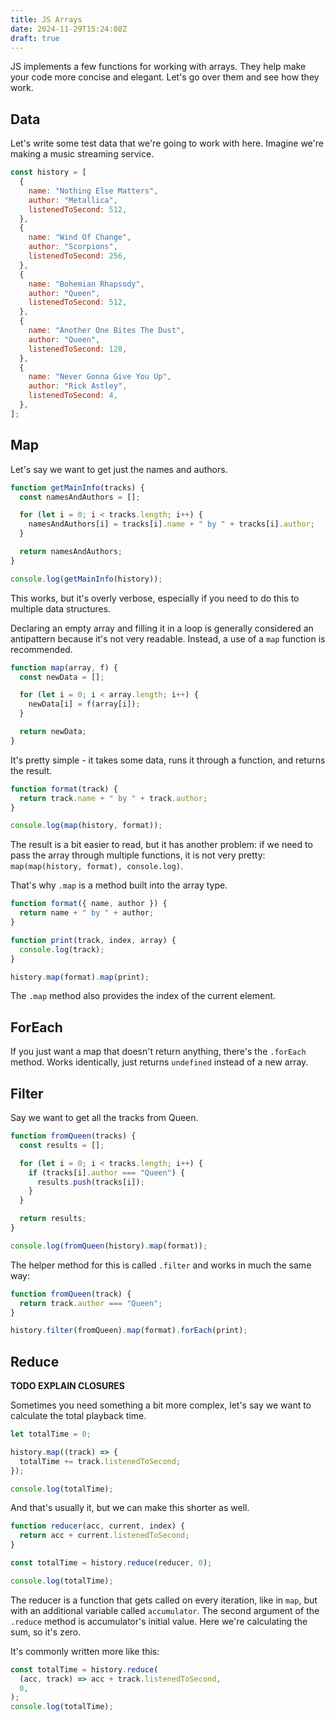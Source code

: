 ```yaml
---
title: JS Arrays
date: 2024-11-29T15:24:08Z
draft: true
---
```


JS implements a few functions for working with arrays. They help make your code more concise and elegant.
Let's go over them and see how they work.

## Data

Let's write some test data that we're going to work with here. Imagine we're making a music streaming service.

```js
const history = [
  {
    name: "Nothing Else Matters",
    author: "Metallica",
    listenedToSecond: 512,
  },
  {
    name: "Wind Of Change",
    author: "Scorpions",
    listenedToSecond: 256,
  },
  {
    name: "Bohemian Rhapsody",
    author: "Queen",
    listenedToSecond: 512,
  },
  {
    name: "Another One Bites The Dust",
    author: "Queen",
    listenedToSecond: 128,
  },
  {
    name: "Never Gonna Give You Up",
    author: "Rick Astley",
    listenedToSecond: 4,
  },
];
```

## Map

Let's say we want to get just the names and authors.

```js
function getMainInfo(tracks) {
  const namesAndAuthors = [];

  for (let i = 0; i < tracks.length; i++) {
    namesAndAuthors[i] = tracks[i].name + " by " + tracks[i].author;
  }

  return namesAndAuthors;
}

console.log(getMainInfo(history));
```

This works, but it's overly verbose, especially if you need to do this to multiple data structures.

Declaring an empty array and filling it in a loop is generally considered an antipattern
because it's not very readable.
Instead, a use of a `map` function is recommended.

```js
function map(array, f) {
  const newData = [];

  for (let i = 0; i < array.length; i++) {
    newData[i] = f(array[i]);
  }

  return newData;
}
```

It's pretty simple - it takes some data, runs it through a function, and returns the result.

```js
function format(track) {
  return track.name + " by " + track.author;
}

console.log(map(history, format));
```

The result is a bit easier to read, but it has another problem: if we need to pass the array
through multiple functions, it is not very pretty: `map(map(history, format), console.log)`.

That's why `.map` is a method built into the array type.

```js
function format({ name, author }) {
  return name + " by " + author;
}

function print(track, index, array) {
  console.log(track);
}

history.map(format).map(print);
```

The `.map` method also provides the index of the current element.

## ForEach

If you just want a map that doesn't return anything, there's the `.forEach` method.
Works identically, just returns `undefined` instead of a new array.

## Filter

Say we want to get all the tracks from Queen.

```js
function fromQueen(tracks) {
  const results = [];

  for (let i = 0; i < tracks.length; i++) {
    if (tracks[i].author === "Queen") {
      results.push(tracks[i]);
    }
  }

  return results;
}

console.log(fromQueen(history).map(format));
```

The helper method for this is called `.filter` and works in much the same way:

```js
function fromQueen(track) {
  return track.author === "Queen";
}

history.filter(fromQueen).map(format).forEach(print);
```

## Reduce

**TODO EXPLAIN CLOSURES**

Sometimes you need something a bit more complex, let's say we want to calculate the total playback time.

```js
let totalTime = 0;

history.map((track) => {
  totalTime += track.listenedToSecond;
});

console.log(totalTime);
```

And that's usually it, but we can make this shorter as well.

```js
function reducer(acc, current, index) {
  return acc + current.listenedToSecond;
}

const totalTime = history.reduce(reducer, 0);

console.log(totalTime);
```

The reducer is a function that gets called on every iteration, like in `map`, but
with an additional variable called `accumulator`. The second argument of the `.reduce` method
is accumulator's initial value. Here we're calculating the sum, so it's zero.

It's commonly written more like this:

```js
const totalTime = history.reduce(
  (acc, track) => acc + track.listenedToSecond,
  0,
);
console.log(totalTime);
```
